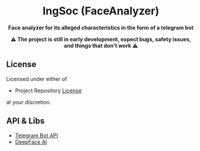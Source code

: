 <div align="center">
  <h1>IngSoc (FaceAnalyzer)</h1>

  <p>
    <strong>Face analyzer for its alleged characteristics in the form of a telegram bot</strong>
  </p>
  <strong>⚠️ The project is still in early development, expect bugs, safety issues, and things that don't work ⚠️</strong>
</div>

## License
Licensed under either of

+ Project Repository [License](LICENSE)

at your discretion.

## API & Libs
+ [Telegram Bot API](https://pypi.org/project/pyTelegramBotAPI/ "Telegram Bot API") 
+ [DeepFace AI](https://pypi.org/project/deepface/ "DeepFace AI") 

